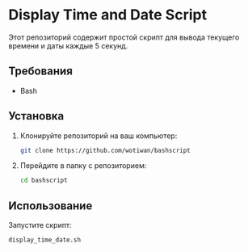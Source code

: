 # Display Time and Date Script

Этот репозиторий содержит простой скрипт для вывода текущего времени и даты каждые 5 секунд.

## Требования

- Bash

## Установка

1. Клонируйте репозиторий на ваш компьютер:
    ```bash
    git clone https://github.com/wotiwan/bashscript
    ```

2. Перейдите в папку с репозиторием:
    ```bash
    cd bashscript
    ```

## Использование

Запустите скрипт:
```bash
display_time_date.sh
